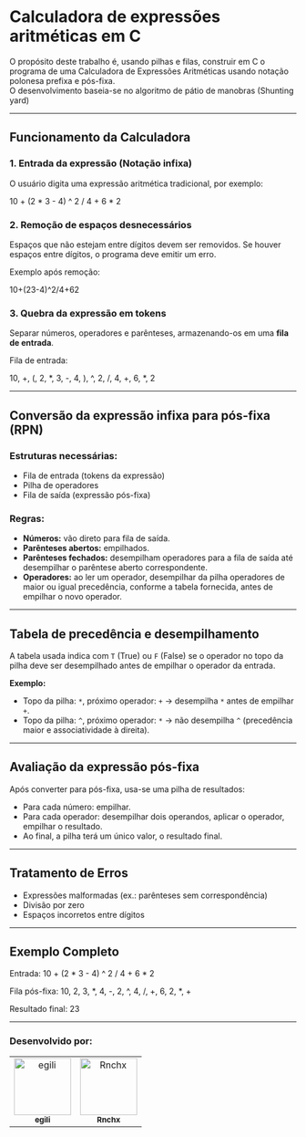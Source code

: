 # Calculadora de expressões aritméticas em C
O propósito deste trabalho é, usando pilhas e filas, construir em C o programa de uma Calculadora de Expressões Aritméticas usando notação polonesa prefixa e pós-fixa.
<br />
O desenvolvimento baseia-se no algoritmo de pátio de manobras (Shunting yard)

---

## Funcionamento da Calculadora

### 1. Entrada da expressão (Notação infixa)
O usuário digita uma expressão aritmética tradicional, por exemplo:

10 + (2 * 3 - 4) ^ 2 / 4 + 6 * 2


### 2. Remoção de espaços desnecessários
Espaços que não estejam entre dígitos devem ser removidos. Se houver espaços entre dígitos, o programa deve emitir um erro.

Exemplo após remoção:

10+(23-4)^2/4+62

### 3. Quebra da expressão em tokens
Separar números, operadores e parênteses, armazenando-os em uma **fila de entrada**.

Fila de entrada:

10, +, (, 2, *, 3, -, 4, ), ^, 2, /, 4, +, 6, *, 2

---

## Conversão da expressão infixa para pós-fixa (RPN)

### Estruturas necessárias:
- Fila de entrada (tokens da expressão)
- Pilha de operadores
- Fila de saída (expressão pós-fixa)

### Regras:
- **Números:** vão direto para fila de saída.
- **Parênteses abertos:** empilhados.
- **Parênteses fechados:** desempilham operadores para a fila de saída até desempilhar o parêntese aberto correspondente.
- **Operadores:** ao ler um operador, desempilhar da pilha operadores de maior ou igual precedência, conforme a tabela fornecida, antes de empilhar o novo operador.

---

## Tabela de precedência e desempilhamento

A tabela usada indica com `T` (True) ou `F` (False) se o operador no topo da pilha deve ser desempilhado antes de empilhar o operador da entrada.

**Exemplo:**
- Topo da pilha: `*`, próximo operador: `+` → desempilha `*` antes de empilhar `+`.
- Topo da pilha: `^`, próximo operador: `*` → não desempilha `^` (precedência maior e associatividade à direita).

---

## Avaliação da expressão pós-fixa

Após converter para pós-fixa, usa-se uma pilha de resultados:

- Para cada número: empilhar.
- Para cada operador: desempilhar dois operandos, aplicar o operador, empilhar o resultado.
- Ao final, a pilha terá um único valor, o resultado final.

---

## Tratamento de Erros
- Expressões malformadas (ex.: parênteses sem correspondência)
- Divisão por zero
- Espaços incorretos entre dígitos

---

## Exemplo Completo

Entrada:
10 + (2 * 3 - 4) ^ 2 / 4 + 6 * 2

Fila pós-fixa:
10, 2, 3, *, 4, -, 2, ^, 4, /, +, 6, 2, *, +

Resultado final:
23





<hr/>
<h3>Desenvolvido por:</h3>

<table>
  <tr>
        <td align="center">
            <a href="https://github.com/egili">
                <img src="https://avatars.githubusercontent.com/u/79612701?v=4" width="100px;" alt="egili"/>
                <br>
                <sub>
                    <b>egili</b>
                </sub>
            </a>
        </td>
        <td align="center">
            <a href="https://github.com/Rnchx">
                <img src="https://avatars.githubusercontent.com/u/123501793?v=4" width="100px;" alt="Rnchx"/>
                <br>
                <sub>
                    <b>Rnchx</b>
                </sub>
            </a>
        </td>
    </tr>
</table>
